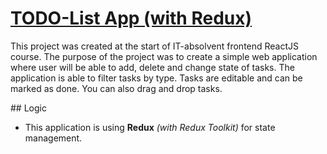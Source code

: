 
# [TODO-List App (with Redux)](https://matous.najman.cz/ita-course/todo-redux)

This project was created at the start of IT-absolvent frontend ReactJS course.
The purpose of the project was to create a simple web application where user will be able to add, delete and change state of tasks. The application is able to filter tasks by type. Tasks are editable and can be marked as done. You can also drag and drop tasks.


## Logic

- This application is using **Redux** *(with Redux Toolkit)* for state management.
